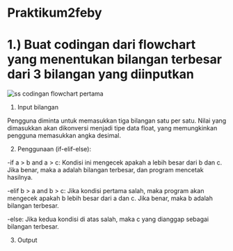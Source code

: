 # Praktikum2feby
# 1.) Buat codingan dari flowchart yang menentukan bilangan terbesar dari 3 bilangan yang diinputkan
![ss codingan flowchart pertama](https://github.com/user-attachments/assets/3b1fa833-155e-46d9-9bfe-47ed22fc0c0d)

1. Input bilangan

Pengguna diminta untuk memasukkan tiga bilangan satu per satu. Nilai yang dimasukkan akan dikonversi menjadi tipe data float, yang memungkinkan pengguna memasukkan angka desimal.

2. Penggunaan (if-elif-else):

-if a > b and a > c: Kondisi ini mengecek apakah a lebih besar dari b dan c. Jika benar, maka a adalah bilangan terbesar, dan program mencetak hasilnya.

-elif b > a and b > c: Jika kondisi pertama salah, maka program akan mengecek apakah b lebih besar dari a dan c. Jika benar, maka b adalah bilangan terbesar.

-else: Jika kedua kondisi di atas salah, maka c yang dianggap sebagai bilangan terbesar.

3. Output
